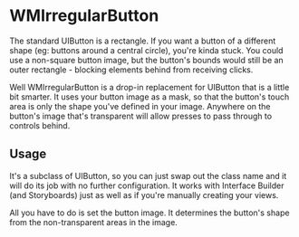 WMIrregularButton
=================

The standard UIButton is a rectangle. If you want a button of a different shape (eg: buttons around a central circle), you're kinda stuck. You could use a non-square button image, but the button's bounds would still be an outer rectangle - blocking elements behind from receiving clicks.

Well WMIrregularButton is a drop-in replacement for UIButton that is a little bit smarter. It uses your button image as a mask, so that the button's touch area is only the shape you've defined in your image. Anywhere on the button's image that's transparent will allow presses to pass through to controls behind.

Usage
-----

It's a subclass of UIButton, so you can just swap out the class name and it will do its job with no further configuration. It works with Interface Builder (and Storyboards) just as well as if you're manually creating your views.

All you have to do is set the button image. It determines the button's shape from the non-transparent areas in the image.
